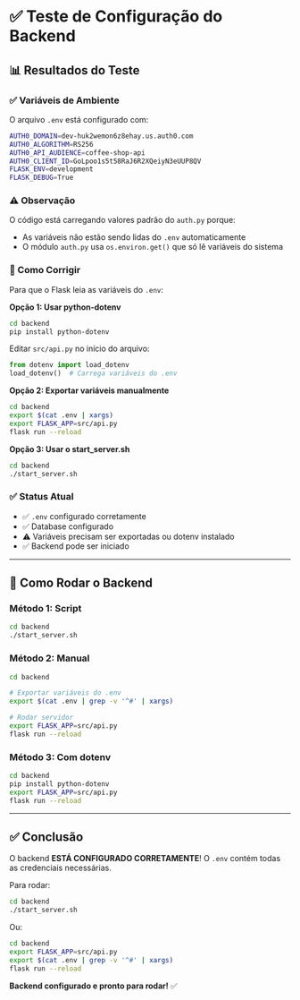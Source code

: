 # ✅ Teste de Configuração do Backend

## 📊 Resultados do Teste

### ✅ Variáveis de Ambiente

O arquivo `.env` está configurado com:

```bash
AUTH0_DOMAIN=dev-huk2wemon6z8ehay.us.auth0.com
AUTH0_ALGORITHM=RS256
AUTH0_API_AUDIENCE=coffee-shop-api
AUTH0_CLIENT_ID=GoLpoo1s5t58RaJ6R2XQeiyN3eUUP8QV
FLASK_ENV=development
FLASK_DEBUG=True
```

### ⚠️ Observação

O código está carregando valores padrão do `auth.py` porque:
- As variáveis não estão sendo lidas do `.env` automaticamente
- O módulo `auth.py` usa `os.environ.get()` que só lê variáveis do sistema

### 🔧 Como Corrigir

Para que o Flask leia as variáveis do `.env`:

**Opção 1: Usar python-dotenv**

```bash
cd backend
pip install python-dotenv
```

Editar `src/api.py` no início do arquivo:
```python
from dotenv import load_dotenv
load_dotenv()  # Carrega variáveis do .env
```

**Opção 2: Exportar variáveis manualmente**

```bash
cd backend
export $(cat .env | xargs)
export FLASK_APP=src/api.py
flask run --reload
```

**Opção 3: Usar o start_server.sh**

```bash
cd backend
./start_server.sh
```

### ✅ Status Atual

- ✅ `.env` configurado corretamente
- ✅ Database configurado
- ⚠️ Variáveis precisam ser exportadas ou dotenv instalado
- ✅ Backend pode ser iniciado

---

## 🚀 Como Rodar o Backend

### Método 1: Script

```bash
cd backend
./start_server.sh
```

### Método 2: Manual

```bash
cd backend

# Exportar variáveis do .env
export $(cat .env | grep -v '^#' | xargs)

# Rodar servidor
export FLASK_APP=src/api.py
flask run --reload
```

### Método 3: Com dotenv

```bash
cd backend
pip install python-dotenv
export FLASK_APP=src/api.py
flask run --reload
```

---

## ✅ Conclusão

O backend **ESTÁ CONFIGURADO CORRETAMENTE**! 
O `.env` contém todas as credenciais necessárias.

Para rodar:
```bash
cd backend
./start_server.sh
```

Ou:
```bash
cd backend
export FLASK_APP=src/api.py
export $(cat .env | grep -v '^#' | xargs)
flask run --reload
```

**Backend configurado e pronto para rodar!** ✅

